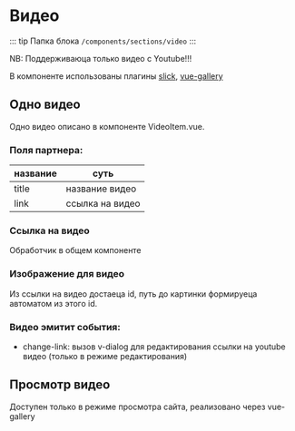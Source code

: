 # Видео

::: tip Папка блока
`/components/sections/video`
:::

NB: Поддерживаюца только видео с Youtube!!!

В компоненте использованы плагины [slick](/plugins/vue-slick.md), [vue-gallery](/plugins/vue-gallery.md)

## Одно видео

Одно видео описано в компоненте VideoItem.vue.

### Поля партнера:

| название | суть            |
| -------- | --------------- |
| title    | название видео  |
| link     | ссылка на видео |

### Ссылка на видео

Обработчик в общем компоненте

### Изображение для видео

Из ссылки на видео достаеца id, путь до картинки формируеца автоматом из этого id.

### Видео эмитит события:

- change-link: вызов v-dialog для редактирования ссылки на youtube видео (только в режиме редактирования)

## Просмотр видео

Доступен только в режиме просмотра сайта, реализовано через vue-gallery
